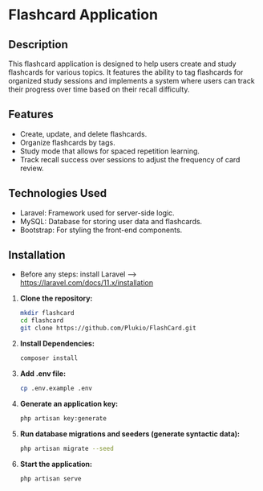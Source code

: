 # Flashcard Application

## Description

This flashcard application is designed to help users create and study flashcards for various topics. It features the ability to tag flashcards for organized study sessions and implements a system where users can track their progress over time based on their recall difficulty.

## Features

- Create, update, and delete flashcards.
- Organize flashcards by tags.
- Study mode that allows for spaced repetition learning.
- Track recall success over sessions to adjust the frequency of card review.

## Technologies Used

- Laravel: Framework used for server-side logic.
- MySQL: Database for storing user data and flashcards.
- Bootstrap: For styling the front-end components.

## Installation
- Before any steps: install Laravel --> https://laravel.com/docs/11.x/installation
1. **Clone the repository:**
   ``` bash
   mkdir flashcard
   cd flashcard
   git clone https://github.com/Plukio/FlashCard.git

2. **Install Dependencies:**
   ``` bash
   composer install


3. **Add .env file:**
   ``` bash
   cp .env.example .env

4. **Generate an application key:**
   ``` bash
   php artisan key:generate

5. **Run database migrations and seeders (generate syntactic data):**
   ``` bash
   php artisan migrate --seed

6. **Start the application:**
   ``` bash
   php artisan serve


